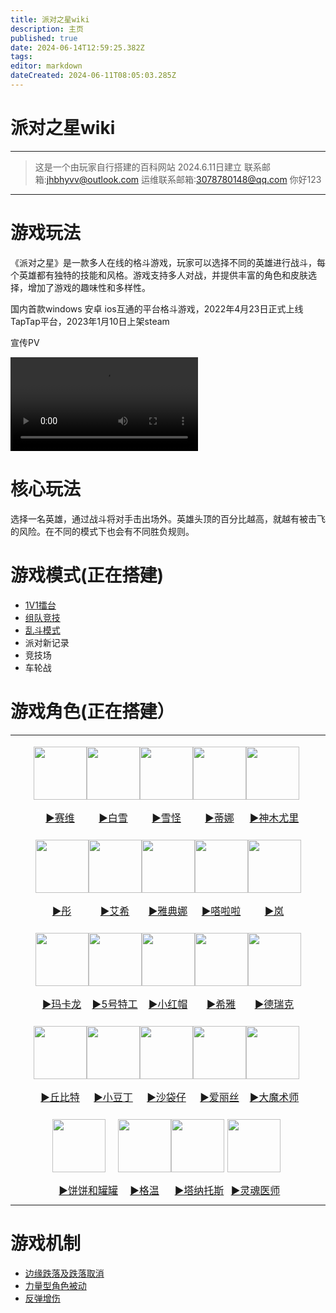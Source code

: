 ```yaml
---
title: 派对之星wiki
description: 主页
published: true
date: 2024-06-14T12:59:25.382Z
tags: 
editor: markdown
dateCreated: 2024-06-11T08:05:03.285Z
---
```


# 派对之星wiki
---

> 这是一个由玩家自行搭建的百科网站
> 2024.6.11日建立
> 联系邮箱:jhbhyvv@outlook.com
> 运维联系邮箱:3078780148@qq.com
> 你好123
---

# 游戏玩法

《派对之星》是一款多人在线的格斗游戏，玩家可以选择不同的英雄进行战斗，每个英雄都有独特的技能和风格。游戏支持多人对战，并提供丰富的角色和皮肤选择，增加了游戏的趣味性和多样性。

国内首款windows 安卓 ios互通的平台格斗游戏，2022年4月23日正式上线TapTap平台，2023年1月10日上架steam

宣传PV
<div class="video-box">
<video controls src="https://thumbsnap.com/i/KzXnQka9.mp4" type="video/mp4">宣传PV
</video>
</div>

# 核心玩法

选择一名英雄，通过战斗将对手击出场外。英雄头顶的百分比越高，就越有被击飞的风险。在不同的模式下也会有不同胜负规则。

# 游戏模式(正在搭建)

- [1V1擂台](/11擂台)
- [组队竞技](/组队竞技)
- [乱斗模式](/乱斗模式)
- 派对新记录
- 竞技场
- 车轮战

# 游戏角色(正在搭建）

<table>
<tbody><tr>
<td><div style="display: flex; width: 100%; position: relative; flex-wrap: wrap; justify-content: center;">
<div><!— 赛维开始 —>
<div style="width:85px; text-align:center;">
<p><a href="/赛维介绍"><img src="https://www.freeimg.cn/i/2024/06/12/6668c47027647.png" decoding="async" width="85" height="85" data-file-width="454" data-file-height="300"></a>
</p>
</div>
<div style="width:85px; text-align:center; height:2rem">
<p><a href="/赛维介绍">▶赛维</a>
</p>
</div>
</div><!— 赛维结束 —>
<div><!— 白雪开始 —>
<div style="width:85px; text-align:center;">
<p><a href="/白雪介绍"><img src="https://www.freeimg.cn/i/2024/06/12/6668c886b23c4.png" decoding="async" width="85" height="85" data-file-width="454" data-file-height="300"></a>
</p>
</div>
<div style="width:85px; text-align:center; height:2rem">
<p><a href="/白雪介绍">▶白雪</a>
</p>
</div>
</div><!— 白雪结束 —>
<div><!— 雪怪开始 —>
<div style="width:85px; text-align:center;">
<p><a href="/雪怪介绍"><img src="https://www.freeimg.cn/i/2024/06/12/6668ca1fd570e.png" decoding="async" width="85" height="85" data-file-width="454" data-file-height="300"></a>
</p>
</div>
<div style="width:85px; text-align:center; height:2rem">
<p><a href="/雪怪介绍">▶雪怪</a>
</p>
</div>
</div><!— 雪怪结束 —>
<div><!— 蒂娜开始 —>
<div style="width:85px; text-align:center;">
<p><a href="/蒂娜介绍"><img src="https://www.freeimg.cn/i/2024/06/12/66696b5a038dd.png" decoding="async" width="85" height="85" data-file-width="454" data-file-height="300"></a>
</p>
</div>
<div style="width:85px; text-align:center; height:2rem">
<p><a href="/蒂娜介绍">▶蒂娜</a>
</p>
</div>
</div><!— 蒂娜结束 —>
<div><!— 神木尤里开始 —>
<div style="width:85px; text-align:center;">
<p><a href="/神木尤里介绍"><img src="https://www.freeimg.cn/i/2024/06/12/66696bb59ce57.png" decoding="async" width="85" height="85" data-file-width="454" data-file-height="300"></a>
</p>
</div>
<div style="width:90px; text-align:center; height:2rem">
<p><a href="/神木尤里介绍">▶神木尤里</a>
</p>
</div>
</div><!— 神木尤里结束 —>
<div><!— 彤开始 —>
<div style="width:85px; text-align:center;">
<p><a href="/彤介绍"><img src="https://www.freeimg.cn/i/2024/06/12/66696bee7e6fa.png" decoding="async" width="85" height="85" data-file-width="454" data-file-height="300"></a>
</p>
</div>
<div style="width:85px; text-align:center; height:2rem">
<p><a href="/彤介绍">▶彤</a>
</p>
</div>
</div><!— 彤结束 —>
<div><!— 艾希开始 —>
<div style="width:85px; text-align:center;">
<p><a href="/艾希介绍"><img src="https://www.freeimg.cn/i/2024/06/12/666983816bdbb.png" decoding="async" width="85" height="85" data-file-width="454" data-file-height="300"></a>
</p>
</div>
<div style="width:85px; text-align:center; height:2rem">
<p><a href="/艾希介绍">▶艾希</a>
</p>
</div>
</div><!— 艾希结束 —>
<div><!— 雅典娜开始 —>
<div style="width:85px; text-align:center;">
<p><a href="/雅典娜介绍"><img src="https://www.freeimg.cn/i/2024/06/12/66696d4b211b9.png" decoding="async" width="85" height="85" data-file-width="454" data-file-height="300"></a>
</p>
</div>
<div style="width:85px; text-align:center; height:2rem">
<p><a href="/雅典娜介绍">▶雅典娜</a>
</p>
</div>
</div><!— 雅典娜结束 —>
<div><!— 嗒啦啦开始 —>
<div style="width:85px; text-align:center;">
<p><a href="/嗒啦啦介绍"><img src="https://www.freeimg.cn/i/2024/06/12/66696d94e8b94.png" decoding="async" width="85" height="85" data-file-width="454" data-file-height="300"></a>
</p>
</div>
<div style="width:85px; text-align:center; height:2rem">
<p><a href="/嗒啦啦介绍">▶嗒啦啦</a>
</p>
</div>
</div><!— 嗒啦啦结束 —>
<div><!— 岚开始 —>
<div style="width:85px; text-align:center;">
<p><a href="/岚介绍"><img src="https://www.freeimg.cn/i/2024/06/12/66696edb542a6.png" decoding="async" width="85" height="85" data-file-width="454" data-file-height="300"></a>
</p>
</div>
<div style="width:85px; text-align:center; height:2rem">
<p><a href="/岚介绍">▶岚</a>
</p>
</div>
</div><!— 岚结束 —>
<div><!— 玛卡龙开始 —>
<div style="width:85px; text-align:center;">
<p><a href="/玛卡龙介绍"><img src="https://www.freeimg.cn/i/2024/06/12/66696f048a6d2.png" decoding="async" width="85" height="85" data-file-width="454" data-file-height="300"></a>
</p>
</div>
<div style="width:85px; text-align:center; height:2rem">
<p><a href="/玛卡龙介绍">▶玛卡龙</a>
</p>
</div>
</div><!— 结束 —>
<div><!— 5号特工开始 —>
<div style="width:85px; text-align:center;">
<p><a href="/5号特工介绍"><img src="https://www.freeimg.cn/i/2024/06/12/66696f2020b81.png" decoding="async" width="85" height="85" data-file-width="454" data-file-height="300"></a>
</p>
</div>
<div style="width:85px; text-align:center; height:2rem">
<p><a href="/5号特工介绍">▶5号特工</a>
</p>
</div>
</div><!— 5号特工结束 —>
<div><!— 小红帽开始 —>
<div style="width:85px; text-align:center;">
<p><a href="/小红帽介绍"><img src="https://www.freeimg.cn/i/2024/06/12/66696f3e5038e.png" decoding="async" width="85" height="85" data-file-width="454" data-file-height="300"></a>
</p>
</div>
<div style="width:85px; text-align:center; height:2rem">
<p><a href="/小红帽介绍">▶小红帽</a>
</p>
</div>
</div><!— 小红帽结束 —>
<div><!— 希雅开始 —>
<div style="width:85px; text-align:center;">
<p><a href="/希雅介绍"><img src="https://www.freeimg.cn/i/2024/06/12/666974604ae00.png" decoding="async" width="85" height="85" data-file-width="454" data-file-height="300"></a>
</p>
</div>
<div style="width:85px; text-align:center; height:2rem">
<p><a href="/希雅介绍">▶希雅</a>
</p>
</div>
</div><!— 希雅结束 —>
<div><!— 德瑞克开始 —>
<div style="width:85px; text-align:center;">
<p><a href="/德瑞克介绍"><img src="https://www.freeimg.cn/i/2024/06/12/66696f8c612fd.png" decoding="async" width="85" height="85" data-file-width="454" data-file-height="300"></a>
</p>
</div>
<div style="width:85px; text-align:center; height:2rem">
<p><a href="/德瑞克介绍">▶德瑞克</a>
</p>
</div>
</div><!— 德瑞克结束 —>
<div><!— 丘比特开始 —>
<div style="width:85px; text-align:center;">
<p><a href="/丘比特介绍"><img src="https://www.freeimg.cn/i/2024/06/12/66696fceafdf4.png" decoding="async" width="85" height="85" data-file-width="454" data-file-height="300"></a>
</p>
</div>
<div style="width:85px; text-align:center; height:2rem">
<p><a href="/丘比特介绍">▶丘比特</a>
</p>
</div>
</div><!— 丘比特结束 —>
<div><!— 小豆丁开始 —>
<div style="width:85px; text-align:center;">
<p><a href="/小豆丁介绍"><img src="https://www.freeimg.cn/i/2024/06/12/66696ffe341b8.png" decoding="async" width="85" height="85" data-file-width="454" data-file-height="300"></a>
</p>
</div>
<div style="width:85px; text-align:center; height:2rem">
<p><a href="/小豆丁介绍">▶小豆丁</a>
</p>
</div>
</div><!— 小豆丁结束 —>
<div><!— 沙袋仔开始 —>
<div style="width:85px; text-align:center;">
<p><a href="/沙袋仔介绍"><img src="https://www.freeimg.cn/i/2024/06/12/6669702415534.png" decoding="async" width="85" height="85" data-file-width="454" data-file-height="300"></a>
</p>
</div>
<div style="width:85px; text-align:center; height:2rem">
<p><a href="/沙袋仔介绍">▶沙袋仔</a>
</p>
</div>
</div><!— 沙袋仔结束 —>
<div><!— 爱丽丝开始 —>
<div style="width:85px; text-align:center;">
<p><a href="/爱丽丝介绍"><img src="https://www.freeimg.cn/i/2024/06/12/6669855611115.png" decoding="async" width="85" height="85" data-file-width="454" data-file-height="300"></a>
</p>
</div>
<div style="width:85px; text-align:center; height:2rem">
<p><a href="/爱丽丝介绍">▶爱丽丝</a>
</p>
</div>
</div><!— 爱丽丝结束 —>
<div><!— 大魔术师开始 —>
<div style="width:85px; text-align:center;">
<p><a href="/大魔术师介绍"><img src="https://www.freeimg.cn/i/2024/06/12/6669845a17641.png" decoding="async" width="85" height="85" data-file-width="454" data-file-height="300"></a>
</p>
</div>
<div style="width:90px; text-align:center; height:2rem">
<p><a href="/大魔术师介绍">▶大魔术师</a>
</p>
</div>
</div><!— 大魔术师结束 —>
<div><!— 饼饼和罐罐开始 —>
<div style="width:85px; text-align:center;">
<p><a href="/饼饼和罐罐介绍"><img src="https://www.freeimg.cn/i/2024/06/12/666970b06def2.png" decoding="async" width="85" height="85" data-file-width="454" data-file-height="300"></a>
</p>
</div>
<div style="width:105px; text-align:right; height:2rem">
<p size=5><a href="/饼饼和罐罐介绍">▶饼饼和罐罐</a>
</p>
</div>
</div><!— 饼饼和罐罐结束 —>
<div><!— 格温开始 —>
<div style="width:85px; text-align:center;">
<p><a href="/格温介绍"><img src="https://www.freeimg.cn/i/2024/06/12/666984201f1b8.png" decoding="async" width="85" height="85" data-file-width="454" data-file-height="300"></a>
</p>
</div>
<div style="width:85px; text-align:center; height:2rem">
<p><a href="/格温介绍">▶格温</a>
</p>
</div>
</div><!— 格温结束 —>
<div><!— 塔纳托斯开始 —>
<div style="width:85px; text-align:center;">
<p><a href="/塔纳托斯介绍"><img src="https://www.freeimg.cn/i/2024/06/12/66697105abe34.png" decoding="async" width="85" height="85" data-file-width="454" data-file-height="300"></a>
</p>
</div>
<div style="width:90px; text-align:center; height:2rem">
<p><a href="/塔纳托斯介绍">▶塔纳托斯</a>
</p>
</div>
</div><!— 塔纳托斯结束 —>
<div><!— 灵魂医师开始 —>
<div style="width:85px; text-align:center;">
<p><a href="/灵魂医师介绍"><img src="https://www.freeimg.cn/i/2024/06/12/66697123713c0.png" decoding="async" width="85" height="85" data-file-width="85" data-file-height="85"></a>
</p>
</div>
<div style="width:90px; text-align:center; height:2rem">
<p><a href="/灵魂医师介绍">▶灵魂医师</a>
</p>
</div>
</div><!— 灵魂医师结束 —>
</div>
</td></tr></tbody></table>

# 游戏机制
- [边缘跌落及跌落取消](/边缘跌落及跌落取消)
- [力量型角色被动](/力量之怒)
- [反弹增伤](/反弹增伤)
